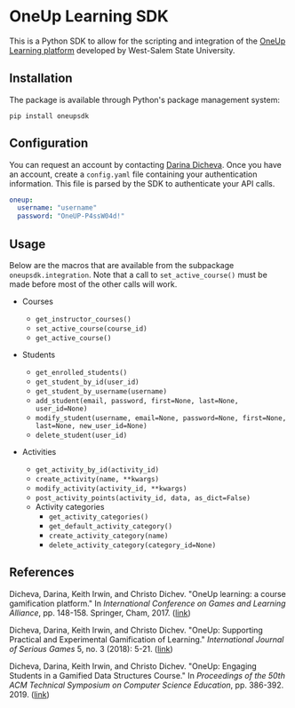 # OneUp Learning SDK

This is a Python SDK to allow for the scripting and integration of the [OneUp Learning platform](https://oneup.wssu.edu/login) developed by West-Salem State University.

## Installation

The package is available through Python's package management system:

```shell
pip install oneupsdk
```

## Configuration

You can request an account by contacting [Darina Dicheva](https://www.wssu.edu/profiles/dichevad/index.html). Once you have an account, create a `config.yaml` file containing your authentication information. This file is parsed by the SDK to authenticate your API calls.

```yaml
oneup:
  username: "username"
  password: "OneUP-P4ssW04d!"
```

## Usage

Below are the macros that are available from the subpackage `oneupsdk.integration`. Note that a call to `set_active_course()` must be made before most of the other calls will work.

- Courses
    - `get_instructor_courses()`
    - `set_active_course(course_id)`
    - `get_active_course()`

- Students
    - `get_enrolled_students()`
    - `get_student_by_id(user_id)`
    - `get_student_by_username(username)`
    - `add_student(email, password, first=None, last=None, user_id=None)`
    - `modify_student(username, email=None, password=None, first=None, last=None, new_user_id=None)`
    - `delete_student(user_id)`

- Activities
    - `get_activity_by_id(activity_id)`
    - `create_activity(name, **kwargs)`
    - `modify_activity(activity_id, **kwargs)`
    - `post_activity_points(activity_id, data, as_dict=False)`
    - Activity categories
        - `get_activity_categories()`
        - `get_default_activity_category()`
        - `create_activity_category(name)`
        - `delete_activity_category(category_id=None)`

## References

Dicheva, Darina, Keith Irwin, and Christo Dichev. "OneUp learning: a course gamification platform." In _International Conference on Games and Learning Alliance_, pp. 148-158. Springer, Cham, 2017. ([link](https://link.springer.com/chapter/10.1007/978-3-319-71940-5_14))

Dicheva, Darina, Keith Irwin, and Christo Dichev. "OneUp: Supporting Practical and Experimental Gamification of Learning." _International Journal of Serious Games_ 5, no. 3 (2018): 5-21. ([link](http://journal.seriousgamessociety.org/index.php/IJSG/article/view/236))

Dicheva, Darina, Keith Irwin, and Christo Dichev. "OneUp: Engaging Students in a Gamified Data Structures Course." In _Proceedings of the 50th ACM Technical Symposium on Computer Science Education_, pp. 386-392. 2019. ([link](https://dl.acm.org/doi/abs/10.1145/3287324.3287480))